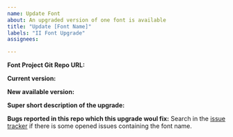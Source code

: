 ```yaml
---
name: Update Font
about: An upgraded version of one font is available
title: "Update [Font Name]"
labels: "II Font Upgrade"
assignees: 

---
```


**Font Project Git Repo URL:**

**Current version:**

**New available version:**

**Super short description of the upgrade:**

**Bugs reported in this repo which this upgrade woul fix:**
Search in the [issue tracker](https://github.com/google/fonts/issues) if there is some opened issues containing the font name.
